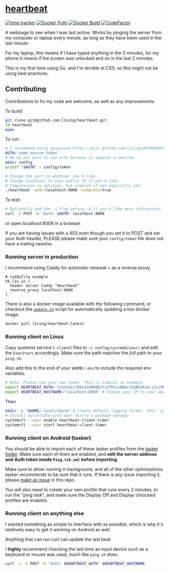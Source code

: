# [heartbeat](https://hb.l1v.in) 
[![time tracker](https://wakatime.com/badge/github/technically-functional/heartbeat.svg)](https://wakatime.com/badge/github/technically-functional/heartbeat)
[![Docker Pulls](https://img.shields.io/docker/pulls/technically-functional/heartbeat?logo=docker&logoColor=white)](https://hub.docker.com/r/technically-functional/heartbeat)
[![Docker Build](https://img.shields.io/github/workflow/status/technically-functional/heartbeat/docker-build?logo=docker&logoColor=white)](https://github.com/technically-functional/heartbeat/actions/workflows/docker-build.yml)
[![CodeFactor](https://img.shields.io/codefactor/grade/github/technically-functional/heartbeat?logo=codefactor&logoColor=white)](https://www.codefactor.io/repository/github/technically-functional/heartbeat)

A webpage to see when I was last active. Works by pinging the server from my computer or laptop every minute, as long as they have been used in the last minute.

For my laptop, this means if I have typed anything in the 2 minutes, for my phone it means if the screen was unlocked and on in the last 2 minutes.

This is my first time using Go, and I'm terrible at CSS, so this might not be using best practices. 

## Contributing

Contributions to fix my code are welcome, as well as any improvements.

To build:
```bash
git clone git@github.com:l1ving/heartbeat.git
cd heartbeat
make
```

To run:
```bash
# I recommend using genpasswd https://gist.github.com/l1ving/30f98284e9f92e1b47b4df6e05a063fc
AUTH='some secure token'
# We do not want to use echo because it appends a newline.
mkdir config
printf "$AUTH" > config/token

# Change the port to whatever you'd like. 
# Change localhost to your public IP if you'd like.
# Compression is optional, but enabled if not explicitly set.
./heartbeat -addr=localhost:8008 -compress=true
```

To test:

```bash
# Optionally add the -i flag before -X if you'd like more information.
curl -X POST -H "Auth: $AUTH" localhost:8008
```

or open localhost:8008 in a browser.

If you are having issues with a 403 even though you set it to POST and set your Auth header, PLEASE please make sure your `config/token` file does not have a trailing newline.

### Running server in production

I recommend using Caddy for automatic renewal + as a reverse proxy.
```
# Caddyfile example
hb.l1v.in {
  header Server Caddy "Heartbeat"
  reverse_proxy localhost:6060
}
```

There is also a docker image available with the following command, or checkout the
[`update.sh`](https://github.com/l1ving/heartbeat/blob/master/scripts/update.sh) script for automatically
updating a live docker image.
```bash
docker pull l1ving/heartbeat:latest
```

### Running client on Linux

Copy systemd service (`-client`) files to `~/.config/systemd/user/` and edit the `ExecStart` accordingly.
Make sure the path matches the *full* path to your `ping.sh`.

Also add this to the end of your `$HOME/.env` to include the required env variables.

```bash
# Note: Please use your own token. This is simpily an example.
export HEARTBEAT_AUTH='Cn$Sn61rt6knaSU06NEntzVTMrLnBN&c15UBbdkn6;vJzJ9D' # Single quotes to avoid escaping issues.
export HEARTBEAT_HOSTNAME="localhost:8008" # Change your IP to your www IP.
```

Then
```bash
mkdir -p "$HOME/.local/share" # Create default logging folder. Edit `ping.sh` if you don't like this.
# Install xprintidle with your distro's package manager
systemctl --user enable heartbeat-client.timer
systemctl --user start heartbeat-client.timer
```

### Running client on Android (tasker)

You should be able to import each of these tasker profiles from the [tasker folder](https://github.com/l1ving/heartbeat/tree/master/tasker). Make sure each of them are enabled, and **edit the server address and Auth token inside `Ping.tsk.xml` before importing**.

Make sure to allow running in background, and all of the other optimizations tasker recommends to be sure that it runs. If there is any issue importing it, please [make an issue](https://github.com/l1ving/heartbeat/issues/new) in this repo.

You will also need to create your own profile that runs every 2 minutes, to run the "ping task", and make sure the Display Off and Display Unlocked profiles are enabled.

### Running client on anything else

I wanted something as simple to interface with as possible, which is why it's relatively easy to get it working on Android as well.

Anything that can run curl can update the last beat. 

I **highly** recommend checking the last time an input device such as a keyboard or mouse was used, much like `ping.sh` does.

```bash
curl -s -X POST -H "Auth: $HEARTBEAT_AUTH" $HEARTBEAT_HOSTNAME
```
